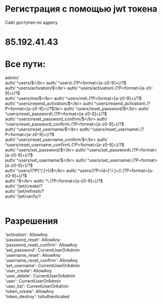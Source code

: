 # Регистрация с помощью jwt токена
Сайт доступен по адресу
# 85.192.41.43
# Все пути:</br>
admin/ </br>
auth/ ^users/$</br>
auth/ ^users\.(?P<format>[a-z0-9]+)/?$ </br>
auth/ ^users/activation/$</br>
auth/ ^users/activation\.(?P<format>[a-z0-9]+)/?$</br>
auth/ ^users/me/$</br>
auth/ ^users/me\.(?P<format>[a-z0-9]+)/?$</br>
auth/ ^users/resend_activation/$</br>
auth/ ^users/resend_activation\.(?P<format>[a-z0-9]+)/?$/br>
auth/ ^users/reset_password/$</br>
auth/ ^users/reset_password\.(?P<format>[a-z0-9]+)/?$</br>
auth/ ^users/reset_password_confirm/$</br>
auth/ ^users/reset_password_confirm\.(?P<format>[a-z0-9]+)/?$</br>
auth/ ^users/reset_username/$</br>
auth/ ^users/reset_username\.(?P<format>[a-z0-9]+)/?$</br>
auth/ ^users/reset_username_confirm/$</br>
auth/ ^users/reset_username_confirm\.(?P<format>[a-z0-9]+)/?$</br>
auth/ ^users/set_password/$</br>
auth/ ^users/set_password\.(?P<format>[a-z0-9]+)/?$</br>
auth/ ^users/set_username/$</br>
auth/ ^users/set_username\.(?P<format>[a-z0-9]+)/?$</br>
auth/ ^users/(?P<id>[^/.]+)/$</br>
auth/ ^users/(?P<id>[^/.]+)\.(?P<format>[a-z0-9]+)/?$</br>
auth/ ^$</br>
auth/ ^\.(?P<format>[a-z0-9]+)/?$</br>
auth/ ^jwt/create/?</br>
auth/ ^jwt/refresh/?</br>
auth/ ^jwt/verify/?</br>
</br>

# Разрешения
'activation': AllowAny</br>
'password_reset': AllowAny</br>
'password_reset_confirm': AllowAny</br>
'set_password': CurrentUserOrAdmin</br>
'username_reset': AllowAny</br>
'username_reset_confirm': AllowAny</br>
'set_username': CurrentUserOrAdmin</br>
'user_create': AllowAny</br>
'user_delete': CurrentUserOrAdmin</br>
'user': CurrentUserOrAdmin</br>
'user_list': CurrentUserOrAdmin</br>
'token_create': AllowAny</br>
'token_destroy': IsAuthenticated</br>
</br>
